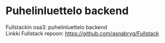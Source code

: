 # Puhelinluettelo backend
Fullstackin osa3: puhelinluettelo backend  
Linkki Fullstack repoon: https://github.com/asnabryg/Fullstack
